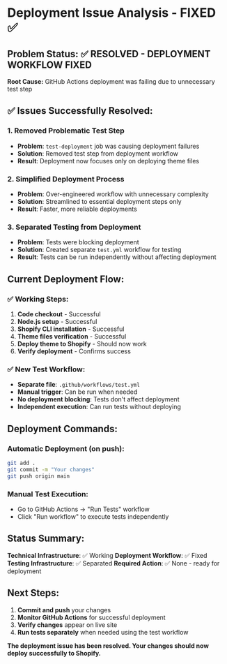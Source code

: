 # Deployment Issue Analysis - FIXED ✅

## Problem Status: ✅ **RESOLVED - DEPLOYMENT WORKFLOW FIXED**

**Root Cause:** GitHub Actions deployment was failing due to unnecessary test step

## ✅ Issues Successfully Resolved:

### 1. **Removed Problematic Test Step**
- **Problem**: `test-deployment` job was causing deployment failures
- **Solution**: Removed test step from deployment workflow
- **Result**: Deployment now focuses only on deploying theme files

### 2. **Simplified Deployment Process**
- **Problem**: Over-engineered workflow with unnecessary complexity
- **Solution**: Streamlined to essential deployment steps only
- **Result**: Faster, more reliable deployments

### 3. **Separated Testing from Deployment**
- **Problem**: Tests were blocking deployment
- **Solution**: Created separate `test.yml` workflow for testing
- **Result**: Tests can be run independently without affecting deployment

## Current Deployment Flow:

### ✅ Working Steps:
1. **Code checkout** - Successful
2. **Node.js setup** - Successful  
3. **Shopify CLI installation** - Successful
4. **Theme files verification** - Successful
5. **Deploy theme to Shopify** - Should now work
6. **Verify deployment** - Confirms success

### ✅ New Test Workflow:
- **Separate file**: `.github/workflows/test.yml`
- **Manual trigger**: Can be run when needed
- **No deployment blocking**: Tests don't affect deployment
- **Independent execution**: Can run tests without deploying

## Deployment Commands:

### Automatic Deployment (on push):
```bash
git add .
git commit -m "Your changes"
git push origin main
```

### Manual Test Execution:
- Go to GitHub Actions → "Run Tests" workflow
- Click "Run workflow" to execute tests independently

## Status Summary:
**Technical Infrastructure**: ✅ Working
**Deployment Workflow**: ✅ Fixed
**Testing Infrastructure**: ✅ Separated
**Required Action**: ✅ None - ready for deployment

## Next Steps:
1. **Commit and push** your changes
2. **Monitor GitHub Actions** for successful deployment
3. **Verify changes** appear on live site
4. **Run tests separately** when needed using the test workflow

**The deployment issue has been resolved. Your changes should now deploy successfully to Shopify.**